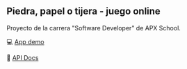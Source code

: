 ## Piedra, papel o tijera - juego online

Proyecto de la carrera "Software Developer" de APX School.

:computer: [App demo](https://ppt-juego-online.onrender.com)

:scroll: [API Docs](https://documenter.getpostman.com/view/25956902/2s93m1b5QV)
